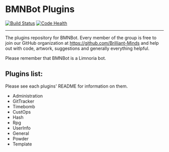 BMNBot Plugins
==============
[![Build Status](https://travis-ci.org/wolfy1339/Limnoria-Plugins.svg?branch=master)](https://travis-ci.org/wolfy1339/Limnoria-Plugins)
[![Code Health](https://landscape.io/github/wolfy1339/Limnoria-Plugins/master/landscape.svg?style=flat)](https://landscape.io/github/Brilliant-Minds/wolfy1339/master)
***
The plugins repository for BMNBot. 
Every member of the group is free to join our GitHub organization at https://github.com/Brilliant-Minds and help out with code, artwork, suggestions and generally everything helpful.

Please remember that BMNBot is a Limnoria bot.

## Plugins list:
Please see each plugins' README for information on them.
* Administration
* GitTracker
* Timebomb
* CustOps
* Hash
* Rpg
* UserInfo
* General
* Powder
* Template
